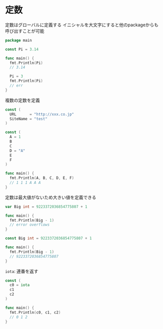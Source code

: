 # 定数
定数はグローバルに定義する
イニシャルを大文字にすると他のpackageからも呼び出すことが可能

```go
package main

const Pi = 3.14

func main() {
  fmt.Println(Pi)
  // 3.14

  Pi = 3
  fmt.Println(Pi)
  // err
}
```

複数の定数を定義
```go
const (
  URL      = "http://xxx.co.jp"
  SiteName = "test"
)
```

```go
const (
  A = 1
  B
  C
  D = "A"
  E
  F
)

func main() {
  fmt.Println(A, B, C, D, E, F)
  // 1 1 1 A A A
}
```

定数は最大値がないため大きい値を定義できる

```go
var Big int = 9223372036854775807 + 1

func main() {
  fmt.Println(Big - 1)
  // error overflows
}
```

```go
const Big int = 9223372036854775807 + 1

func main() {
  fmt.Println(Big - 1)
  // 9223372036854775807
}
```

`iota`: 連番を返す

```go
const (
  c0 = iota
  c1
  c2
)

func main() {
  fmt.Println(c0, c1, c2)
  // 0 1 2
}
```
















